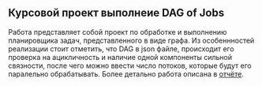 ## Курсовой проект выполнеие DAG of Jobs
Работа представляет собой проект по обработке и выполнению планировщика задач, представленного в виде графа. Из особеннностей реализации стоит отметить, что DAG в json файле, происходит его проверка на ацикличность и наличие одной компоненты сильной связности, после чего можно ввести число потоков, которые будут его паралельно обрабатывать. Более детально работа описана в [отчёте](https://github.com/Sly-al/OS-labs/blob/master/KP/doc/кп.pdf).
